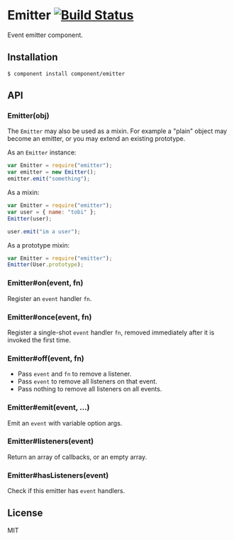 # Emitter [![Build Status](https://travis-ci.org/component/emitter.png)](https://travis-ci.org/component/emitter)

Event emitter component.

## Installation

```
$ component install component/emitter
```

## API

### Emitter(obj)

The `Emitter` may also be used as a mixin. For example
a "plain" object may become an emitter, or you may
extend an existing prototype.

As an `Emitter` instance:

```js
var Emitter = require("emitter");
var emitter = new Emitter();
emitter.emit("something");
```

As a mixin:

```js
var Emitter = require("emitter");
var user = { name: "tobi" };
Emitter(user);

user.emit("im a user");
```

As a prototype mixin:

```js
var Emitter = require("emitter");
Emitter(User.prototype);
```

### Emitter#on(event, fn)

Register an `event` handler `fn`.

### Emitter#once(event, fn)

Register a single-shot `event` handler `fn`,
removed immediately after it is invoked the
first time.

### Emitter#off(event, fn)

- Pass `event` and `fn` to remove a listener.
- Pass `event` to remove all listeners on that event.
- Pass nothing to remove all listeners on all events.

### Emitter#emit(event, ...)

Emit an `event` with variable option args.

### Emitter#listeners(event)

Return an array of callbacks, or an empty array.

### Emitter#hasListeners(event)

Check if this emitter has `event` handlers.

## License

MIT
